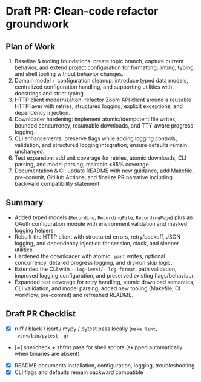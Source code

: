 # Draft PR: Clean-code refactor groundwork

## Plan of Work
1. Baseline & tooling foundations: create topic branch, capture current behavior, and extend project configuration for formatting, linting, typing, and shell tooling without behavior changes.
2. Domain model + configuration cleanup: introduce typed data models, centralized configuration handling, and supporting utilities with docstrings and strict typing.
3. HTTP client modernization: refactor Zoom API client around a reusable HTTP layer with retries, structured logging, explicit exceptions, and dependency injection.
4. Downloader hardening: implement atomic/idempotent file writes, bounded concurrency, resumable downloads, and TTY-aware progress logging.
5. CLI enhancements: preserve flags while adding logging controls, validation, and structured logging integration; ensure defaults remain unchanged.
6. Test expansion: add unit coverage for retries, atomic downloads, CLI parsing, and model parsing; maintain ≥85% coverage.
7. Documentation & CI: update README with new guidance, add Makefile, pre-commit, GitHub Actions, and finalize PR narrative including backward compatibility statement.

## Summary
- Added typed models (`Recording`, `RecordingFile`, `RecordingPage`) plus an OAuth configuration module with environment validation and masked logging helpers.
- Rebuilt the HTTP client with structured errors, retry/backoff, JSON logging, and dependency injection for session, clock, and sleeper utilities.
- Hardened the downloader with atomic `.part` writes, optional concurrency, detailed progress logging, and dry-run skip logic.
- Extended the CLI with `--log-level`/`--log-format`, path validation, improved logging configuration, and preserved existing flags/behaviour.
- Expanded test coverage for retry handling, atomic download semantics, CLI validation, and model parsing; added new tooling (Makefile, CI workflow, pre-commit) and refreshed README.

## Draft PR Checklist
- [x] ruff / black / isort / mypy / pytest pass locally (`make lint`, `.venv/bin/pytest -q`)
- [~] shellcheck + shfmt pass for shell scripts (skipped automatically when binaries are absent)
- [x] README documents installation, configuration, logging, troubleshooting
- [x] CLI flags and defaults remain backward compatible
